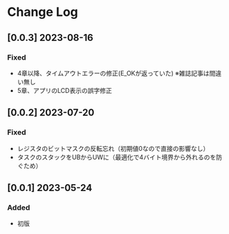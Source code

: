 # Change Log

## [0.0.3] 2023-08-16

### Fixed

- 4章以降、タイムアウトエラーの修正(E_OKが返っていた) ※雑誌記事は間違い無し
- 5章、アプリのLCD表示の誤字修正

## [0.0.2] 2023-07-20

### Fixed

- レジスタのビットマスクの反転忘れ（初期値0なので直接の影響なし）
- タスクのスタックをUBからUWに（最適化で4バイト境界から外れるのを防ぐため）

## [0.0.1] 2023-05-24

### Added

- 初版
